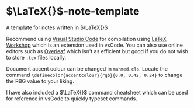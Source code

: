 # $\LaTeX{}$-note-template
A template for notes written in $\LaTeX{}$

Recommend using [Visual Studio Code](https://code.visualstudio.com/) for compilation using [LaTeX Workshop](https://marketplace.visualstudio.com/items?itemName=James-Yu.latex-workshop) which is an extension used in vsCode. You can also use online editors such as [Overleaf](https://www.overleaf.com/project) which isn't as efficient but good if you do not wish to store `.tex` files locally. 

Document accent colour can be changed in `mahmed.cls`. Locate the command `\definecolor{accentcolour}{rgb}{0.0, 0.42, 0.24}` to change the RBG value to your liking.

I have also included a $\LaTeX{}$ command cheatsheet which can be used for reference in vsCode to quickly typeset commands.
